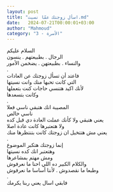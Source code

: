 ```yaml
---
layout: post
title: "اسأل زوجتك عمّا نسيت.md"
date:   2024-07-21T00:00:01+03:00
author: "Mahmoud"
category: "3 - الأسرة"
---
```

السلام عليكم\
الرجال . بطبيعتهم . ينسون\
والنساء . بطبيعتهن . يضخمن الأمور\
.\
فاعتد أن تسأل زوجتك عن العادات\
التي كانت تحبها منك وانت نسيتها\
لأنك اكيد هتنسي حاجات كنت بتعملها\
وكانت بتسعدها\
.\
المصيبة انك هتبقي ناسي فعلا\
ناسي خالص\
يعني هتبقي ولا كأنك عملت العادة دي قبل كده\
ولا هتعتبرها كانت عادة اصلا\
يعني مش هتتخيل ان زوجتك كانت بتنتظرها منك\
.\
إنما زوجتك هتكبر الموضوع\
وهتعتبر انك كده نسيتها\
ومش مهتم بمشاعرها\
والكلام الكبير ده اللي احنا ما نعرفوش\
وطبعا ما نقصدوش . لأننا أساسا ما نعرفوش\
.\
فابقي اسال يعني ربنا يكرمك
